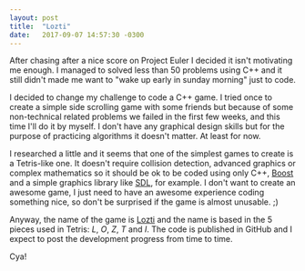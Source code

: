 ```yaml
---
layout: post
title:  "Lozti"
date:   2017-09-07 14:57:30 -0300
---
```

After chasing after a nice score on Project Euler I decided it isn't motivating me enough. I managed to solved less than 50 problems using C++ and it still didn't made me want to "wake up early in sunday morning" just to code.

I decided to change my challenge to code a C++ game. I tried once to create a simple side scrolling game with some friends but because of some non-technical related problems we failed in the first few weeks, and this time I'll do it by myself. I don't have any graphical design skills but for the purpose of practicing algorithms it doesn't matter. At least for now.

I researched a little and it seems that one of the simplest games to create is a Tetris-like one. It doesn't require collision detection, advanced graphics or complex mathematics so it should be ok to be coded using only C++, [Boost][boost] and a simple graphics library like [SDL][sdl], for example. I don't want to create an awesome game, I just need to have an awesome experience coding something nice, so don't be surprised if the game is almost unusable. ;)

Anyway, the name of the game is [Lozti][lozti] and the name is based in the 5 pieces used in Tetris: *L*, *O*, *Z*, *T* and *I*. The code is published in GitHub and I expect to post the development progress from time to time.

Cya!

[lozti]:          https://github.com/swrh/lozti
[boost]:          http://www.boost.org
[sdl]:            https://www.libsdl.org
